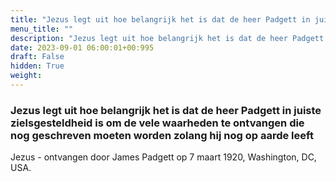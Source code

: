 ```yaml
---
title: "Jezus legt uit hoe belangrijk het is dat de heer Padgett in juiste zielsgesteldheid is om de vele waarheden te ontvangen die nog geschreven moeten worden zolang hij nog op aarde leeft"
menu_title: ""
description: "Jezus legt uit hoe belangrijk het is dat de heer Padgett in juiste zielsgesteldheid is om de vele waarheden te ontvangen die nog geschreven moeten worden zolang hij nog op aarde leeft"
date: 2023-09-01 06:00:01+00:995
draft: False
hidden: True
weight:
---
```

### Jezus legt uit hoe belangrijk het is dat de heer Padgett in juiste zielsgesteldheid is om de vele waarheden te ontvangen die nog geschreven moeten worden zolang hij nog op aarde leeft

Jezus - ontvangen door James Padgett op 7 maart 1920, Washington, DC, USA.
